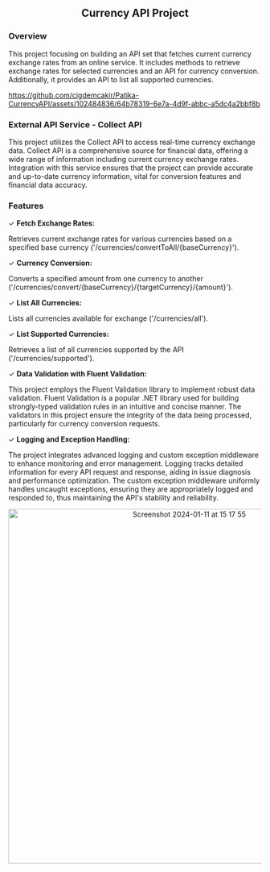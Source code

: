 <h2 align="center">Currency API Project</h2>

### Overview
This project focusing on building an API set that fetches current currency exchange rates from an online service. 
It includes methods to retrieve exchange rates for selected currencies and an API for currency conversion. 
Additionally, it provides an API to list all supported currencies.

https://github.com/cigdemcakir/Patika-CurrencyAPI/assets/102484836/64b78319-6e7a-4d9f-abbc-a5dc4a2bbf8b

### External API Service - Collect API

This project utilizes the Collect API to access real-time currency exchange data. Collect API is a comprehensive source for financial data, offering a wide range of information including current currency exchange rates. Integration with this service ensures that the project can provide accurate and up-to-date currency information, vital for conversion features and financial data accuracy.

### Features
✓ **Fetch Exchange Rates:**

Retrieves current exchange rates for various currencies based on a specified base currency ('/currencies/convertToAll/{baseCurrency}').

✓ **Currency Conversion:**

Converts a specified amount from one currency to another ('/currencies/convert/{baseCurrency}/{targetCurrency}/{amount}').

✓ **List All Currencies:**

Lists all currencies available for exchange ('/currencies/all').

✓ **List Supported Currencies:**

Retrieves a list of all currencies supported by the API ('/currencies/supported').

✓ **Data Validation with Fluent Validation:**
  
This project employs the Fluent Validation library to implement robust data validation. Fluent Validation is a popular .NET library used for building strongly-typed validation rules in an intuitive and concise manner. The validators in this project ensure the integrity of the data being processed, particularly for currency conversion requests.

✓ **Logging and Exception Handling:**
  
The project integrates advanced logging and custom exception middleware to enhance monitoring and error management. Logging tracks detailed information for every API request and response, aiding in issue diagnosis and performance optimization. The custom exception middleware uniformly handles uncaught exceptions, ensuring they are appropriately logged and responded to, thus maintaining the API's stability and reliability.

<div align="center">
    <img width="704" alt="Screenshot 2024-01-11 at 15 17 55" src="https://github.com/cigdemcakir/Patika-CurrencyAPI/assets/102484836/2202341e-b5eb-4669-b439-44c8d27f4b4b">
</div>



